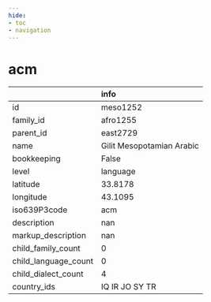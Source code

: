 ```yaml
---
hide:
- toc
- navigation
---
```

# acm
|                      | info                      |
|:---------------------|:--------------------------|
| id                   | meso1252                  |
| family_id            | afro1255                  |
| parent_id            | east2729                  |
| name                 | Gilit Mesopotamian Arabic |
| bookkeeping          | False                     |
| level                | language                  |
| latitude             | 33.8178                   |
| longitude            | 43.1095                   |
| iso639P3code         | acm                       |
| description          | nan                       |
| markup_description   | nan                       |
| child_family_count   | 0                         |
| child_language_count | 0                         |
| child_dialect_count  | 4                         |
| country_ids          | IQ IR JO SY TR            |